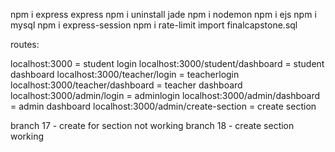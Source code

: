 npm i express
express
npm i uninstall jade
npm i nodemon
npm i ejs
npm i mysql
npm i express-session
npm i rate-limit
import finalcapstone.sql


routes:

localhost:3000 = student login
localhost:3000/student/dashboard = student dashboard
localhost:3000/teacher/login = teacherlogin
localhost:3000/teacher/dashboard = teacher dashboard
localhost:3000/admin/login = adminlogin
localhost:3000/admin/dashboard = admin dashboard
localhost:3000/admin/create-section = create section


branch 17 - create for section not working
branch 18 - create section working